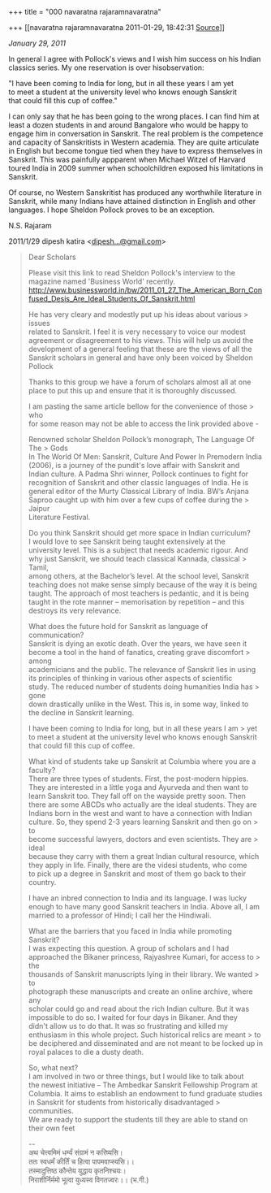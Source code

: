 +++
title = "000 navaratna rajaramnavaratna"

+++
[[navaratna rajaramnavaratna	2011-01-29, 18:42:31 [Source](https://groups.google.com/g/bvparishat/c/Tc40jculgx4)]]



*January 29, 2011*



 In general I agree with Pollock's views and I wish him success on his Indian classics series. My one reservation is over hisobservation:



 "I have been coming to India for long, but in all these years I am yet  
to meet a student at the university level who knows enough Sanskrit  
that could fill this cup of coffee."  
  
 I can only say that he has been going to the wrong places. I can find him at least a dozen students in and around Bangalore who would be happy to engage him in conversation in Sanskrit. The real problem is the competence and capacity of Sanskritists in Western academia. They are quite articulate in English but become tongue tied when they have to express themselves in Sanskrit. This was painfully appparent when Michael Witzel of Harvard toured India in 2009 summer when schoolchildren exposed his limitations in Sanskrit.



 Of course, no Western Sanskritist has produced any worthwhile literature in Sanskrit, while many Indians have attained distinction in English and other languages. I hope Sheldon Pollock proves to be an exception.



N.S. Rajaram  
  

2011/1/29 dipesh katira \<[dipesh...@gmail.com]()\>  

> Dear Scholars  
>   
> Please visit this link to read Sheldon Pollock's interview to the  
> magazine named 'Business World' recently.  
> <http://www.businessworld.in/bw/2011_01_27_The_American_Born_Confused_Desis_Are_Ideal_Students_Of_Sanskrit.html>  
>   
>   
> He has very cleary and modestly put up his ideas about various > issues  
> related to Sanskrit. I feel it is very necessary to voice our modest  
> agreement or disagreement to his views. This will help us avoid the  
> development of a general feeling that these are the views of all the  
> Sanskrit scholars in general and have only been voiced by Sheldon  
> Pollock  
>   
> Thanks to this group we have a forum of scholars almost all at one  
> place to put this up and ensure that it is thoroughly discussed.  
>   
> I am pasting the same article bellow for the convenience of those > who  
> for some reason may not be able to access the link provided above -  
>   
> Renowned scholar Sheldon Pollock’s monograph, The Language Of The > Gods  
> In The World Of Men: Sanskrit, Culture And Power In Premodern India  
> (2006), is a journey of the pundit's love affair with Sanskrit and  
> Indian culture. A Padma Shri winner, Pollock continues to fight for  
> recognition of Sanskrit and other classic languages of India. He is  
> general editor of the Murty Classical Library of India. BW’s Anjana  
> Saproo caught up with him over a few cups of coffee during the > Jaipur  
> Literature Festival.  
>   
> Do you think Sanskrit should get more space in Indian curriculum?  
> I would love to see Sanskrit being taught extensively at the  
> university level. This is a subject that needs academic rigour. And  
> why just Sanskrit, we should teach classical Kannada, classical > Tamil,  
> among others, at the Bachelor’s level. At the school level, Sanskrit  
> teaching does not make sense simply because of the way it is being  
> taught. The approach of most teachers is pedantic, and it is being  
> taught in the rote manner – memorisation by repetition – and this  
> destroys its very relevance.  
>   
> What does the future hold for Sanskrit as language of communication?  
> Sanskrit is dying an exotic death. Over the years, we have seen it  
> become a tool in the hand of fanatics, creating grave discomfort > among  
> academicians and the public. The relevance of Sanskrit lies in using  
> its principles of thinking in various other aspects of scientific  
> study. The reduced number of students doing humanities India has > gone  
> down drastically unlike in the West. This is, in some way, linked to  
> the decline in Sanskrit learning.  
>   
> I have been coming to India for long, but in all these years I am > yet  
> to meet a student at the university level who knows enough Sanskrit  
> that could fill this cup of coffee.  
>   
> What kind of students take up Sanskrit at Columbia where you are a  
> faculty?  
> There are three types of students. First, the post-modern hippies.  
> They are interested in a little yoga and Ayurveda and then want to  
> learn Sanskrit too. They fall off on the wayside pretty soon. Then  
> there are some ABCDs who actually are the ideal students. They are  
> Indians born in the west and want to have a connection with Indian  
> culture. So, they spend 2-3 years learning Sanskrit and then go on > to  
> become successful lawyers, doctors and even scientists. They are > ideal  
> because they carry with them a great Indian cultural resource, which  
> they apply in life. Finally, there are the videsi students, who come  
> to pick up a degree in Sanskrit and most of them go back to their  
> country.  
>   
> I have an inbred connection to India and its language. I was lucky  
> enough to have many good Sanskrit teachers in India. Above all, I am  
> married to a professor of Hindi; I call her the Hindiwali.  
>   
> What are the barriers that you faced in India while promoting  
> Sanskrit?  
> I was expecting this question. A group of scholars and I had  
> approached the Bikaner princess, Rajyashree Kumari, for access to > the  
> thousands of Sanskrit manuscripts lying in their library. We wanted > to  
> photograph these manuscripts and create an online archive, where any  
> scholar could go and read about the rich Indian culture. But it was  
> impossible to do so. I waited for four days in Bikaner. And they  
> didn't allow us to do that. It was so frustrating and killed my  
> enthusiasm in this whole project. Such historical relics are meant > to  
> be deciphered and disseminated and are not meant to be locked up in  
> royal palaces to die a dusty death.  
>   
> So, what next?  
> I am involved in two or three things, but I would like to talk about  
> the newest initiative – The Ambedkar Sanskrit Fellowship Program at  
> Columbia. It aims to establish an endowment to fund graduate studies  
> in Sanskrit for students from historically disadvantaged > communities.  
> We are ready to support the students till they are able to stand on  
> their own feet  
>   
> --  
> अथ चेत्त्वमिमं धर्म्यं संग्रामं न करिष्यसि।  
> ततः स्वधर्मं कीर्तिं च हित्वा पापमवाप्स्यसि।।  
> तस्मादुत्तिष्ठ कौन्तेय युद्धाय कृतनिश्चयः।  
> निराशीर्निर्ममो भूत्वा युध्यस्व विगतज्वरः।। (भ.गी.)  

  

